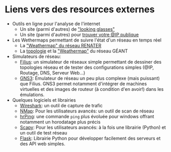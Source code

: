 # Liens vers des resources externes 

* Outils en ligne pour l'analyse de l'internet
    * Un site (parmi d'autres) de ["looking glasses"](https://www.bgp4.as/looking-glasses)
    * Un site (parmi d'autres) pour [trouver votre @IP publique](https://ip.lafibre.info/)
* Les Wethermaps permettant de suivre l'état d'un réseau en temps réel
    * La ["Weathermap" du réseau
      RENATER](https://www.renater.fr/sites/default/files/weathermap/weathermap_metropole.html)
    * La
      [topologie](https://www.geant.org/resources/publishingimages/geant_topology_map_december_2018.jpg)
      et la
      ["Weathermap"](https://tools.geant.org/portal/links/p-cacti/plugins/weathermap/weathermap-cacti-plugin.php?group_id=2)
      du réseau GÉANT
* Simulateurs de réseau:
    * [Filius](https://ent2d.ac-bordeaux.fr/disciplines/sti-college/2019/09/25/filius-un-logiciel-de-simulation-de-reseau-simple-et-accessible/):
      un simulateur de réseaux simple permettant de dessiner des
      topologies réseau et de tester des configurations simples (@IP,
      Routage, DNS, Serveur Web...)
    * [GNS3](https://www.gns3.com/): Émulateur de réseau un peu plus
      complexe (mais puissant) que Filius. GNS3 permet notamment
      d'intégrer de machines virtuelles et des images de routeur (à
      condition d'en avoir!) dans les émulations.
* Quelques logiciels et librairies
    * [Wireshark](https://www.wireshark.org/): un outil de capture de
      trafic
    * [NMap](https://nmap.org/): Pour les utilisateurs avancés: un outil
      de scan de réseau 
    * [hrPing](https://www.cfos.de/en/ping/ping.htm): une commande
      `ping` plus évoluée pour windows offrant notamment un horodatage
      plus précis
    * [Scapy](https://scapy.net/): Pour les utilisateurs avancés: à la
      fois une librairie (Python) et un outil de test réseau
    * [Flask](https://palletsprojects.com/p/flask/): Librairie Python
      pour développer facilement des serveurs et des API web simples.

